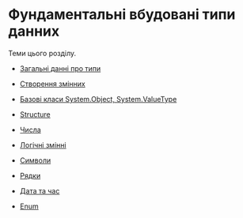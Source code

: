 # Фундаментальні вбудовані типи данних

Теми цього розділу.
- <a href="./1 Загальні данні про типи">Загальні данні про типи</a>
- <a href="./2 Створення змінних">Створення змінних</a>
- <a href="./3 Базові класи System.Object, System.ValueType">Базові класи System.Object, System.ValueType</a>
- <a href="./4 Structure">Structure</a>
- <a href="./5 Числа">Числа</a>
- <a href="./6 Логічні змінні">Логічні змінні</a>
- <a href="./7 Символи">Символи</a>

- <a href="./8 Pядки">Pядки</a>
- <a href="./9 Дата та час">Дата та час</a>
- <a href="./10 Enum">Enum</a>

